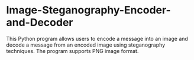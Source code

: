 # Image-Steganography-Encoder-and-Decoder
This Python program allows users to encode a message into an image and decode a message from an encoded image using steganography techniques. The program supports PNG image format.
